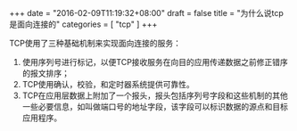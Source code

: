 +++
date = "2016-02-09T11:19:32+08:00"
draft = false
title = "为什么说tcp是面向连接的"
categories = [ "tcp" ]
+++

TCP使用了三种基础机制来实现面向连接的服务：
<!--more-->

1. 使用序列号进行标记，以便TCP接收服务在向目的应用传递数据之前修正错序的报文排序；
2. TCP使用确认，校验，和定时器系统提供可靠性。
3. TCP在应用层数据上附加了一个报头，报头包括序列号字段和这些机制的其他一些必要信息，如叫做端口号的地址字段，该字段可以标识数据的源点和目标应用程序。